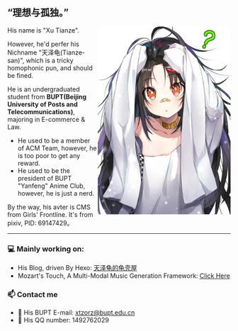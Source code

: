 ## “理想与孤独。”

<img align="right" width="300" src="CMS.jpg">

His name is "Xu Tianze".

However, he'd perfer his Nichname "天泽龟(Tianze-san)", which is a tricky homophonic pun, and should be fined.

He is an undergraduated student from **BUPT(Beijing University of Posts and Telecommunications)**, majoring in E-commerce & Law. 

- He used to be a member of ACM Team, however, he is too poor to get any reward.
- He used to be the president of BUPT "Yanfeng" Anime Club, however, he is just a nerd.

By the way, his avter is CMS from Girls' Frontline. It's from pixiv, PID: 69147429。

---

### 💻 Mainly working on:

- His Blog, driven By Hexo: [天泽龟的龟壳屋](https://turleing.github.io/)
- Mozart's Touch, A Multi-Modal Music Generation Framework: [Click Here](https://github.com/WangTooNaive/MozartsTouch)

### 📫 Contact me

- 📧 His BUPT E-mail: xtzorz@bupt.edu.cn
- 🐧 His QQ number: 1492762029
